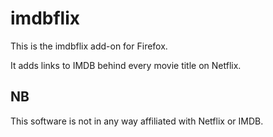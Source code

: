 imdbflix
========
This is the imdbflix add-on for Firefox.

It adds links to IMDB behind every movie title on Netflix.

NB
--
This software is not in any way affiliated with Netflix or IMDB.
